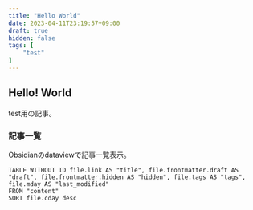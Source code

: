 ```yaml
---
title: "Hello World"
date: 2023-04-11T23:19:57+09:00
draft: true
hidden: false
tags: [
    "test"
]
---
```


## Hello! World

test用の記事。

### 記事一覧

Obsidianのdataviewで記事一覧表示。

```dataview
TABLE WITHOUT ID file.link AS "title", file.frontmatter.draft AS "draft", file.frontmatter.hidden AS "hidden", file.tags AS "tags", file.mday AS "last_modified"
FROM "content"
SORT file.cday desc
```
